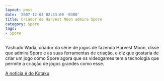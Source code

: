```yaml
---
layout: post
date: '2007-12-04 02:33:00 -0300'
title: Criador de Harvest Moon admira Spore
category: Spore
tags:
- Spore
---
```

Yashudo Wada, criador da série de jogos de fazenda Harvest Moon, disse que admira Spore e as suas ferramentas de criação, e diz que gostaria de criar um jogo como Spore agora que os videogames tem a tecnologia que permite a criação de jogos grandes como esse.

[A notícia é do Kotaku](http://news.google.es/news/url?sa=t&ct=us/0-0&fp=475500d82c753fe4&ei=33FVR6HsNYWkoAOWlqXKBA&url=http//kotaku.com/gaming/spore/harvest-moon-creator-wants-to-make-spore%2blike-game-329532.php&cid=1124451037&sig2=-ZNFSlGje-gVwCNpy--HSA)

